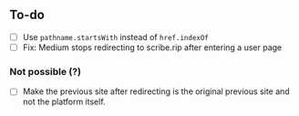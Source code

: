## To-do
- [ ] Use `pathname.startsWith` instead of `href.indexOf`
- [ ] Fix: Medium stops redirecting to scribe.rip after entering a user page

### Not possible (?)
- [ ] Make the previous site after redirecting is the original previous site and not the platform itself.
